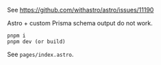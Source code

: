 See https://github.com/withastro/astro/issues/11190

Astro + custom Prisma schema output do not work.

```
pnpm i
pnpm dev (or build)
```

See `pages/index.astro`.

